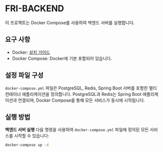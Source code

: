 # FRI-BACKEND

이 프로젝트는 Docker Compose를 사용하여 백엔드 서버를 실행합니다.

## 요구 사항
- Docker: [설치 가이드](https://docs.docker.com/get-docker/)
- Docker Compose: Docker에 기본 포함되어 있습니다.

## 설정 파일 구성
`docker-compose.yml` 파일은 PostgreSQL, Redis, Spring Boot 서버를 포함한 멀티 컨테이너 애플리케이션을 정의합니다. PostgreSQL과 Redis는 Spring Boot 애플리케이션과 연결되며, Docker Compose를 통해 모든 서비스가 동시에 시작됩니다.

## 실행 방법

**백엔드 서버 실행**
다음 명령을 사용하여 `docker-compose.yml` 파일에 정의된 모든 서비스를 시작할 수 있습니다:

```bash
docker-compose up -d
```
